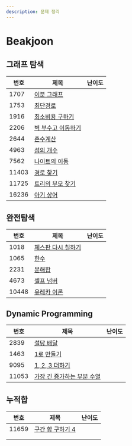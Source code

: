 ```yaml
---
description: 문제 정리
---
```


# Beakjoon

## 그래프 탐색

| 번호    | 제목                                                 | 난이도                                                           |
| ----- | -------------------------------------------------- | ------------------------------------------------------------- |
| 1707  | [이분 그래프](../baekjoon/undefined/gold.md#1707)       | <img src="../.gitbook/assets/12.svg" alt="" data-size="line"> |
| 1753  | [최단경로](../baekjoon/undefined/gold.md#1753)         | <img src="../.gitbook/assets/12.svg" alt="" data-size="line"> |
| 1916  | [최소비용 구하기](../baekjoon/undefined/gold.md#1916)     | <img src="../.gitbook/assets/11.svg" alt="" data-size="line"> |
| 2206  | [벽 부수고 이동하기](../baekjoon/undefined/gold.md#2206)   | <img src="../.gitbook/assets/13.svg" alt="" data-size="line"> |
| 2644  | [촌수계산](../baekjoon/undefined/silver.md#2644)       | <img src="../.gitbook/assets/9.svg" alt="" data-size="line">  |
| 4963  | [섬의 개수](../baekjoon/undefined/silver.md#4963)      | <img src="../.gitbook/assets/9.svg" alt="" data-size="line">  |
| 7562  | [나이트의 이동](../baekjoon/undefined/silver.md#7562)    | <img src="../.gitbook/assets/10.svg" alt="" data-size="line"> |
| 11403 | [경로 찾기](../baekjoon/undefined/silver.md#11403)     | <img src="../.gitbook/assets/10.svg" alt="" data-size="line"> |
| 11725 | [트리의 부모 찾기](../baekjoon/undefined/silver.md#11725) | <img src="../.gitbook/assets/9.svg" alt="" data-size="line">  |
| 16236 | [아기 상어](../baekjoon/undefined/gold.md#16236)       | <img src="../.gitbook/assets/13.svg" alt="" data-size="line"> |

## 완전탐색

| 번호    | 제목                                                   | 난이도                                                              |
| ----- | ---------------------------------------------------- | ---------------------------------------------------------------- |
| 1018  | [체스판 다시 칠하기](../baekjoon/undefined-1/silver.md#1018) | <img src="../.gitbook/assets/7 (1).svg" alt="" data-size="line"> |
| 1065  | [한수](../baekjoon/undefined-1/silver.md#1065)         | <img src="../.gitbook/assets/7 (1).svg" alt="" data-size="line"> |
| 2231  | [분해합](../baekjoon/undefined-1/bronze.md#2231)        | <img src="../.gitbook/assets/4.svg" alt="" data-size="line">     |
| 4673  | [셀프 넘버](../baekjoon/undefined-1/silver.md#4673)      | <img src="../.gitbook/assets/6.svg" alt="" data-size="line">     |
| 10448 | [유레카 이론](../baekjoon/undefined-1/bronze.md#10448)    | <img src="../.gitbook/assets/5.svg" alt="" data-size="line">     |

## Dynamic Programming

| 번호    | 제목                                                                     | 난이도                                                              |
| ----- | ---------------------------------------------------------------------- | ---------------------------------------------------------------- |
| 2839  | [설탕 배달](../baekjoon/dynamic-programming/dp-silver.md#2839)             | <img src="../.gitbook/assets/7 (1).svg" alt="" data-size="line"> |
| 1463  | [1로 만들기](../baekjoon/dynamic-programming/dp-silver.md#1463-1)          | <img src="../.gitbook/assets/8.svg" alt="" data-size="line">     |
| 9095  | [1, 2, 3 더하기](../baekjoon/dynamic-programming/dp-silver.md#9095-1-2-3) | <img src="../.gitbook/assets/8.svg" alt="" data-size="line">     |
| 11053 | [가장 긴 증가하는 부분 수열](../baekjoon/dynamic-programming/dp-silver.md#11053)  | <img src="../.gitbook/assets/9.svg" alt="" data-size="line">     |



## 누적합

| 번호    | 제목                                                 | 난이도                                                          |
| ----- | -------------------------------------------------- | ------------------------------------------------------------ |
| 11659 | [구간 합 구하기 4](../baekjoon/presum/silver.md#11659-4) | <img src="../.gitbook/assets/8.svg" alt="" data-size="line"> |
|       |                                                    |                                                              |
|       |                                                    |                                                              |
